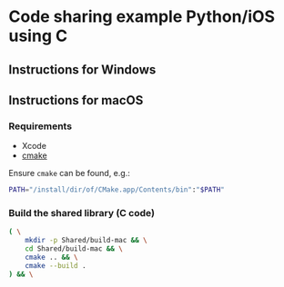# Code sharing example Python/iOS using C

## Instructions for Windows

## Instructions for macOS

### Requirements

* Xcode
* [cmake](https://cmake.org/download/#latest)

Ensure `cmake` can be found, e.g.:

```sh
PATH="/install/dir/of/CMake.app/Contents/bin":"$PATH"
```

### Build the shared library (C code)

```sh
( \
    mkdir -p Shared/build-mac && \
    cd Shared/build-mac && \
    cmake .. && \
    cmake --build .
) && \

```
